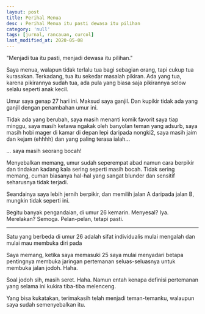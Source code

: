 ```yaml
---
layout: post
title: Perihal Menua
desc : Perihal Menua itu pasti dewasa itu pilihan
category: 'null'
tags: [jurnal, rancauan, curcol]
last_modified_at: 2020-05-08
---
```


"Menjadi tua itu pasti, menjadi dewasa itu pilihan."

Saya menua, walapun tidak terlalu tua bagi sebagian orang, tapi cukup tua kurasakan. Terkadang, tua itu sekedar masalah pikiran. Ada yang tua, karena pikirannya sudah tua, ada pula yang biasa saja pikirannya selow selalu seperti anak kecil.

Umur saya genap 27 hari ini. Maksud saya ganjil. Dan kupikir tidak ada yang ganjil dengan penambahan umur ini.

Tidak ada yang berubah, saya masih menanti komik favorit saya tiap minggu, saya masih ketawa ngakak oleh banyolan teman yang adsurb, saya masih hobi mager di kamar di depan lepi daripada nongki2, saya masih jaim dan kejam (ehhhh) dan yang paling terasa ialah...

... saya masih seorang bocah!

Menyebalkan memang, umur sudah seperempat abad namun cara berpikir dan tindakan kadang kala sering seperti masih bocah. Tidak sering memang, cuman biasanya hal-hal yang sangat blunder dan sensitif seharusnya tidak terjadi.

Seandainya saya lebih jernih berpikir, dan memilih jalan A daripada jalan B, mungkin tidak seperti ini.

Begitu banyak pengandaian, di umur 26 kemarin. Menyesal? Iya. Merelakan? Semoga. Pelan-pelan, tetapi pasti.

***

Satu yang berbeda di umur 26 adalah sifat individualis mulai mengalah dan mulai mau membuka diri pada

Saya memang, ketika saya memasuki 25 saya mulai menyadari betapa pentingnya membuka jaringan pertemanan seluas-seluasnya untuk membuka jalan jodoh. Haha.

Soal jodoh sih, masih seret. Haha. Namun entah kenapa definisi pertemanan yang selama ini kukira tiba-tiba melenceng.

Yang bisa kukatakan, terimakasih telah menjadi teman-temanku, walaupun saya sudah semenyebalkan itu.
